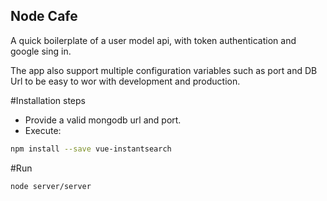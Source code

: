 ## Node Cafe
A quick boilerplate of a user model api, with token authentication and google sing in.

The app also support multiple configuration variables such as port and DB Url to be easy to wor with development and production.

#Installation steps

- Provide a valid mongodb url and port.
- Execute:
```sh
npm install --save vue-instantsearch
```

#Run

```sh
node server/server
```